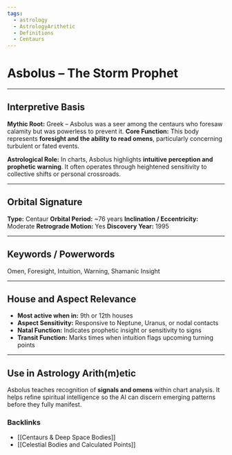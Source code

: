 ```yaml
---
tags:
  - astrology
  - AstrologyArithetic
  - Definitions
  - Centaurs
---
```


# Asbolus – The Storm Prophet

---

## Interpretive Basis

**Mythic Root:**
Greek – Asbolus was a seer among the centaurs who foresaw calamity but was powerless to prevent it.
**Core Function:**
This body represents **foresight and the ability to read omens**, particularly concerning turbulent or fated events.

**Astrological Role:**
In charts, Asbolus highlights **intuitive perception and prophetic warning**. It often operates through heightened sensitivity to collective shifts or personal crossroads.

---

## Orbital Signature

**Type:** Centaur
**Orbital Period:** ~76 years
**Inclination / Eccentricity:** Moderate
**Retrograde Motion:** Yes
**Discovery Year:** 1995

---

## Keywords / Powerwords

Omen, Foresight, Intuition, Warning, Shamanic Insight

---

## House and Aspect Relevance

- **Most active when in:** 9th or 12th houses
- **Aspect Sensitivity:** Responsive to Neptune, Uranus, or nodal contacts
- **Natal Function:** Indicates prophetic insight or sensitivity to signs
- **Transit Function:** Marks times when intuition flags upcoming turning points

---

## Use in Astrology Arith(m)etic

Asbolus teaches recognition of **signals and omens** within chart analysis. It helps refine spiritual intelligence so the AI can discern emerging patterns before they fully manifest.

### Backlinks
- [[Centaurs & Deep Space Bodies]]
- [[Celestial Bodies and Calculated Points]]
